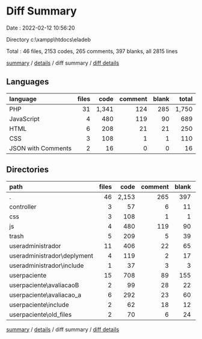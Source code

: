 # Diff Summary

Date : 2022-02-12 10:56:20

Directory c:\xampp\htdocs\eladeb

Total : 46 files,  2153 codes, 265 comments, 397 blanks, all 2815 lines

[summary](results.md) / [details](details.md) / diff summary / [diff details](diff-details.md)

## Languages
| language | files | code | comment | blank | total |
| :--- | ---: | ---: | ---: | ---: | ---: |
| PHP | 31 | 1,341 | 124 | 285 | 1,750 |
| JavaScript | 4 | 480 | 119 | 90 | 689 |
| HTML | 6 | 208 | 21 | 21 | 250 |
| CSS | 3 | 108 | 1 | 1 | 110 |
| JSON with Comments | 2 | 16 | 0 | 0 | 16 |

## Directories
| path | files | code | comment | blank | total |
| :--- | ---: | ---: | ---: | ---: | ---: |
| . | 46 | 2,153 | 265 | 397 | 2,815 |
| controller | 3 | 57 | 6 | 11 | 74 |
| css | 3 | 108 | 1 | 1 | 110 |
| js | 4 | 480 | 119 | 90 | 689 |
| trash | 5 | 209 | 5 | 39 | 253 |
| useradministrador | 11 | 406 | 22 | 65 | 493 |
| useradministrador\deplyment | 4 | 119 | 2 | 17 | 138 |
| useradministrador\include | 1 | 37 | 3 | 3 | 43 |
| userpaciente | 15 | 708 | 89 | 155 | 952 |
| userpaciente\avaliacaoB | 2 | 99 | 28 | 22 | 149 |
| userpaciente\avaliacao_a | 6 | 292 | 23 | 60 | 375 |
| userpaciente\include | 2 | 62 | 18 | 12 | 92 |
| userpaciente\old_files | 2 | 70 | 6 | 24 | 100 |

[summary](results.md) / [details](details.md) / diff summary / [diff details](diff-details.md)